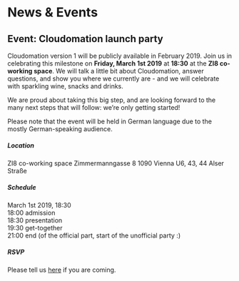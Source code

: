 # News & Events

## Event: Cloudomation launch party

Cloudomation version 1 will be publicly available in February 2019. Join us in celebrating this milestone on **Friday, March 1st 2019** at **18:30** at the **ZI8 co-working space**. We will talk a little bit about Cloudomation, answer questions, and show you where we currently are - and we will celebrate with sparkling wine, snacks and drinks.

We are proud about taking this big step, and are looking forward to the many next steps that will follow: we’re only getting started!

Please note that the event will be held in German language due to the mostly German-speaking audience.

##### Location
ZI8 co-working space
Zimmermanngasse 8
1090 Vienna
U6, 43, 44 Alser Straße

##### Schedule
March 1st 2019, 18:30  
18:00 admission  
18:30 presentation  
19:30 get-together  
21:00 end (of the official part, start of the unofficial party :)

##### RSVP
Please tell us [here](https://doodle.com/poll/q9srp5h6dubsinz6) if you are coming.

